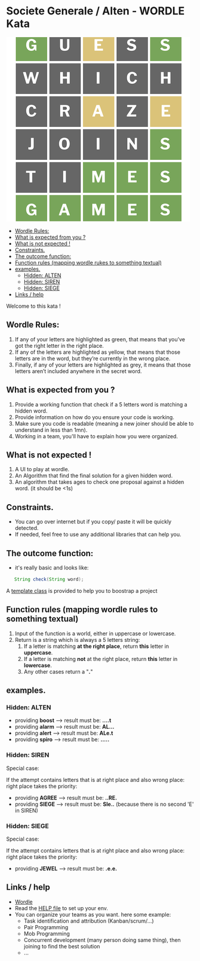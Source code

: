 # Societe Generale / Alten - WORDLE Kata

![wordle](img/wordle-a.png)

- [Wordle Rules:](#wordle-rules-)
- [What is expected from you ?](#what-is-expected-from-you--)
- [What is not expected !](#what-is-not-expected--)
- [Constraints.](#constraints)
- [The outcome function:](#the-outcome-function-)
- [Function rules (mapping wordle rukes to something textual)](#function-rules--mapping-wordle-rukes-to-something-textual-)
- [examples.](#examples)
    * [Hidden: ALTEN](#hidden--alten)
    * [Hidden: SIREN](#hidden--siren)
    * [Hidden: SIEGE](#hidden--siege)
- [Links / help](#links---help)

Welcome to this kata !

## Wordle Rules:

1. If any of your letters are highlighted as green, that means that you’ve got the right letter in the right place.
2. If any of the letters are highlighted as yellow, that means that those letters are in the word, but they’re currently
   in the wrong place.
3. Finally, if any of your letters are highlighted as grey, it means that those letters aren’t included anywhere in the
   secret word.

## What is expected from you ?

1. Provide a working function that check if a 5 letters word is matching a hidden word.
2. Provide information on how do you ensure your code is working.
3. Make sure you code is readable (meaning a new joiner should be able to understand in less than 1mn).
4. Working in a team, you'll have to explain how you were organized.

## What is not expected !

1. A UI to play at wordle.
2. An Algorithm that find the final solution for a given hidden word.
3. An algorithm that takes ages to check one proposal against a hidden word. (it should be <1s)

## Constraints.

* You can go over internet but if you copy/ paste it will be quickly detected.
* If needed, feel free to use any additional libraries that can help you.

## The outcome function:

* it's really basic and looks like:

```java
   String check(String word);
```

A [template class](src/main/java/sgcib/kata/wordle/WordleCommand.java) is provided to help you to boostrap a project

## Function rules (mapping wordle rules to something textual)

1. Input of the function is a world, either in uppercase or lowercase.
2. Return is a string which is always a 5 letters string:
    1. If a letter is matching **at the right place**, return **this** letter in **uppercase**.
    2. If a letter is matching **not** at the right place, return **this** letter in **lowercase**.
    3. Any other cases return a "**.**"

## examples.

### Hidden: ALTEN

* providing **boost** --> result must be: **....t**
* providing **alarm** --> result must be: **AL...**
* providing **alert** --> result must be: **ALe.t**
* providing **spiro** --> result must be: **.....**

### Hidden: SIREN

Special case:

If the attempt contains letters that is at right place and also wrong place: right place takes the priority:

* providing **AGREE** --> result must be: **..RE.**
* providing **SIEGE** --> result must be: **SIe..** (because there is no second 'E' in SIREN)

### Hidden: SIEGE

Special case:

If the attempt contains letters that is at right place and also wrong place: right place takes the priority:

* providing **JEWEL** --> result must be: **.e.e.**

## Links / help

* [Wordle](https://www.nytimes.com/games/wordle/index.html)
* Read the [HELP file](HELP.md) to set up your env.
* You can organize your teams as you want. here some example:
    * Task identification and attribution (Kanban/scrum/...)
    * Pair Programming
    * Mob Programming
    * Concurrent development (many person doing same thing), then joining to find the best solution
    * ...